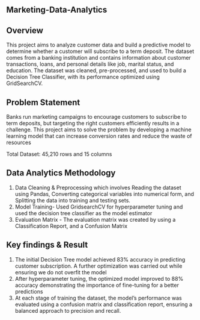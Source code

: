 ## Marketing-Data-Analytics

## Overview
This project aims to analyze customer data and build a predictive model to determine whether a customer will subscribe to a term deposit. The dataset comes from a banking institution and contains information about customer transactions, loans, and personal details like job, marital status, and education. The dataset was cleaned, pre-processed, and used to build a Decision Tree Classifier, with its performance optimized using GridSearchCV.
## Problem Statement 
Banks run marketing campaigns to encourage customers to subscribe to term deposits, but targeting the right customers efficiently results in a challenge. This project aims to solve the problem by developing a machine learning model that can increase conversion rates and reduce the waste of resources

Total Dataset: 45,210 rows and 15 columns

## Data Analytics Methodology
 1.	Data Cleaning & Preprocessing which involves Reading the dataset using Pandas, Converting categorical variables into numerical form, and Splitting the data into training and testing sets.
2.	Model Training- Used GridsearchCV for hyperparameter tuning and used the decision tree classifier as the model estimator
3.	Evaluation Matrix - The evaluation matrix was created by using a Classification Report, and a Confusion Matrix

## Key findings & Result

1.	The initial Decision Tree model achieved 83% accuracy in predicting customer subscription. A further optimization was carried out while ensuring we do not overfit the model
2.	After hyperparameter tuning, the optimized model improved to 88% accuracy demonstrating the importance of fine-tuning for a better predictions
3.	At each stage of training the dataset, the model’s performance was evaluated using a confusion matrix and classification report, ensuring a balanced approach to precision and recall.

